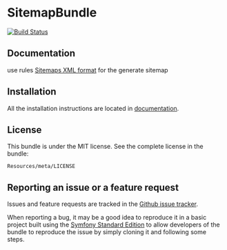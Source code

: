 SitemapBundle
=========
[![Build Status](https://travis-ci.org/4devs/sitemap-bundle.svg?branch=master)](https://travis-ci.org/4devs/sitemap-bundle)

Documentation
-------------

use rules [Sitemaps XML format](http://www.sitemaps.org/protocol.html) for the generate sitemap

Installation
------------

All the installation instructions are located in [documentation](https://github.com/4devs/sitemap-bundle/blob/master/Resources/doc/index.md).

License
-------

This bundle is under the MIT license. See the complete license in the bundle:

    Resources/meta/LICENSE

Reporting an issue or a feature request
---------------------------------------

Issues and feature requests are tracked in the [Github issue tracker](https://github.com/4devs/sitemap-bundle/issues).

When reporting a bug, it may be a good idea to reproduce it in a basic project
built using the [Symfony Standard Edition](https://github.com/symfony/symfony-standard)
to allow developers of the bundle to reproduce the issue by simply cloning it
and following some steps.
